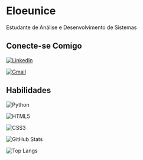
# Eloeunice

Estudante de Análise e Desenvolvimento de Sistemas

## Conecte-se Comigo
[![LinkedIn](https://img.shields.io/badge/LinkedIn-0077B5?style=for-the-badge&logo=linkedin&logoColor=white)](https://www.linkedin.com/in/eloiza-eunice-268391224/) 

[![Gmail](https://img.shields.io/badge/Gmail-333333?style=for-the-badge&logo=gmail&logoColor=red)](mailto:eloizaeunice25@gmail.com)

## Habilidades
![Python](https://img.shields.io/badge/python-3670A0?style=for-the-badge&logo=python&logoColor=ffdd54)

![HTML5](https://img.shields.io/badge/HTML5-E34F26?style=for-the-badge&logo=html5&logoColor=white)

![CSS3](https://img.shields.io/badge/CSS3-1572B6?style=for-the-badge&logo=css3&logoColor=white)



![GitHub Stats](https://github-readme-stats.vercel.app/api?username=Eloeunice&theme=transparent&bg_color=B81127&border_color=000C&show_icons=true&icon_color=F1F1C3&title_color=000&text_color=FFF)

![Top Langs](https://github-readme-stats-git-masterrstaa-rickstaa.vercel.app/api/top-langs/?username=Eloeunice&layout=compact&bg_color=000&border_color=30A3DC&title_color=E94D5F&text_color=FFF)
